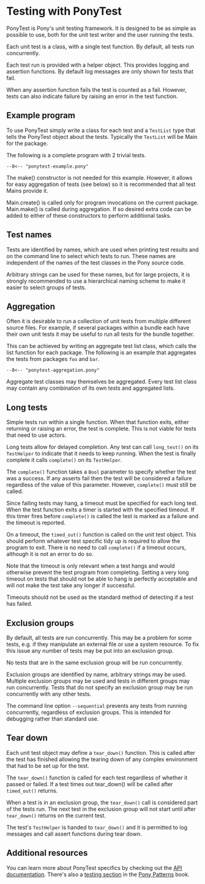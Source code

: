 # Testing with PonyTest

PonyTest is Pony's unit testing framework. It is designed to be as simple as possible to use, both for the unit test writer and the user running the tests.

Each unit test is a class, with a single test function. By default, all tests run concurrently.

Each test run is provided with a helper object. This provides logging and assertion functions. By default log messages are only shown for tests that fail.

When any assertion function fails the test is counted as a fail. However, tests can also indicate failure by raising an error in the test function.

## Example program

To use PonyTest simply write a class for each test and a `TestList` type that tells the PonyTest object about the tests. Typically the `TestList` will be Main for the package.

The following is a complete program with 2 trivial tests.

```pony
--8<-- "ponytest-example.pony"
```

 The make() constructor is not needed for this example. However, it allows for easy aggregation of tests (see below) so it is recommended that all test Mains provide it.

Main.create() is called only for program invocations on the current package. Main.make() is called during aggregation. If so desired extra code can be added to either of these constructors to perform additional tasks.

## Test names

Tests are identified by names, which are used when printing test results and on the command line to select which tests to run. These names are independent of the names of the test classes in the Pony source code.

Arbitrary strings can be used for these names, but for large projects, it is strongly recommended to use a hierarchical naming scheme to make it easier to select groups of tests.

## Aggregation

Often it is desirable to run a collection of unit tests from multiple different source files. For example, if several packages within a bundle each have their own unit tests it may be useful to run all tests for the bundle together.

This can be achieved by writing an aggregate test list class, which calls the list function for each package. The following is an example that aggregates the tests from packages `foo` and `bar`.

```pony
--8<-- "ponytest-aggregation.pony"
```

Aggregate test classes may themselves be aggregated. Every test list class may contain any combination of its own tests and aggregated lists.

## Long tests

Simple tests run within a single function. When that function exits, either returning or raising an error, the test is complete. This is not viable for tests that need to use actors.

Long tests allow for delayed completion. Any test can call `long_test()` on its `TestHelper` to indicate that it needs to keep running. When the test is finally complete it calls `complete()` on its `TestHelper`.

The `complete()` function takes a `Bool` parameter to specify whether the test was a success. If any asserts fail then the test will be considered a failure regardless of the value of this parameter. However, `complete()` must still be called.

Since failing tests may hang, a timeout must be specified for each long test. When the test function exits a timer is started with the specified timeout. If this timer fires before `complete()` is called the test is marked as a failure and the timeout is reported.

On a timeout, the `timed_out()` function is called on the unit test object. This should perform whatever test specific tidy up is required to allow the program to exit. There is no need to call `complete()` if a timeout occurs, although it is not an error to do so.

Note that the timeout is only relevant when a test hangs and would otherwise prevent the test program from completing. Setting a very long timeout on tests that should not be able to hang is perfectly acceptable and will not make the test take any longer if successful.

Timeouts should not be used as the standard method of detecting if a test has failed.

## Exclusion groups

By default, all tests are run concurrently. This may be a problem for some tests, e.g. if they manipulate an external file or use a system resource. To fix this issue any number of tests may be put into an exclusion group.

No tests that are in the same exclusion group will be run concurrently.

Exclusion groups are identified by name, arbitrary strings may be used. Multiple exclusion groups may be used and tests in different groups may run concurrently. Tests that do not specify an exclusion group may be run concurrently with any other tests.

The command line option `--sequential` prevents any tests from running concurrently, regardless of exclusion groups. This is intended for debugging rather than standard use.

## Tear down

Each unit test object may define a `tear_down()` function. This is called after the test has finished allowing the tearing down of any complex environment that had to be set up for the test.

The `tear_down()` function is called for each test regardless of whether it passed or failed. If a test times out tear_down() will be called after `timed_out()` returns.

When a test is in an exclusion group, the `tear_down()` call is considered part of the tests run. The next test in the exclusion group will not start until after `tear_down()` returns on the current test.

The test's `TestHelper` is handed to `tear_down()` and it is permitted to log messages and call assert functions during tear down.

## Additional resources

You can learn more about PonyTest specifics by checking out the [API documentation](https://stdlib.ponylang.io/pony_test--index/). There's also a [testing section](http://patterns.ponylang.io/testing.html) in the [Pony Patterns](http://patterns.ponylang.io/) book.
